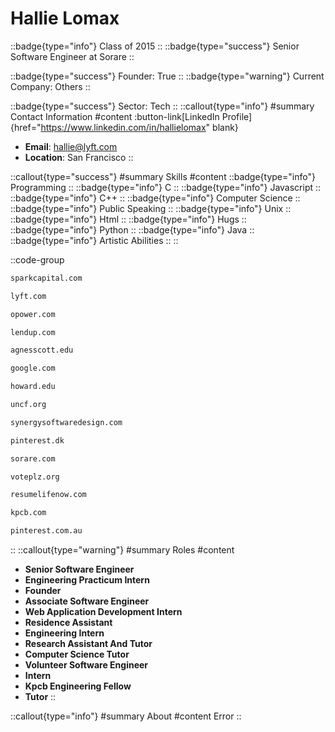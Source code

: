 # Hallie Lomax
::badge{type="info"}
Class of 2015
::
::badge{type="success"}
Senior Software Engineer at Sorare
::

::badge{type="success"}
Founder: True
::
::badge{type="warning"}
Current Company: Others
::

::badge{type="success"}
Sector: Tech
::
::callout{type="info"}
#summary
Contact Information
#content
:button-link[LinkedIn Profile]{href="https://www.linkedin.com/in/hallielomax" blank}
- **Email**: hallie@lyft.com
- **Location**: San Francisco
::

::callout{type="success"}
#summary
Skills
#content
::badge{type="info"}
Programming
::
::badge{type="info"}
C
::
::badge{type="info"}
Javascript
::
::badge{type="info"}
C++
::
::badge{type="info"}
Computer Science
::
::badge{type="info"}
Public Speaking
::
::badge{type="info"}
Unix
::
::badge{type="info"}
Html
::
::badge{type="info"}
Hugs
::
::badge{type="info"}
Python
::
::badge{type="info"}
Java
::
::badge{type="info"}
Artistic Abilities
::
::

::code-group
```bash [Spark Capital]
sparkcapital.com
```
```bash [Lyft]
lyft.com
```
```bash [Opower]
opower.com
```
```bash [LendUp]
lendup.com
```
```bash [Agnes Scott College]
agnesscott.edu
```
```bash [Google]
google.com
```
```bash [Howard University]
howard.edu
```
```bash [United Negro College Fund]
uncf.org
```
```bash [Synergy Software Design]
synergysoftwaredesign.com
```
```bash [William Megelich]
pinterest.dk
```
```bash [Sorare]
sorare.com
```
```bash [VotePlz]
voteplz.org
```
```bash [ResumeLife]
resumelifenow.com
```
```bash [Kleiner Perkins Caufield & Byers]
kpcb.com
```
```bash [Pinterest]
pinterest.com.au
```
::
::callout{type="warning"}
#summary
Roles
#content
- **Senior Software Engineer**
- **Engineering Practicum Intern**
- **Founder**
- **Associate Software Engineer**
- **Web Application Development Intern**
- **Residence Assistant**
- **Engineering Intern**
- **Research Assistant And Tutor**
- **Computer Science Tutor**
- **Volunteer Software Engineer**
- **Intern**
- **Kpcb Engineering Fellow**
- **Tutor**
::

::callout{type="info"}
#summary
About
#content
Error
::
